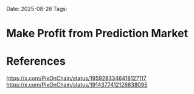 Date: 2025-08-26
Tags: 

# Make Profit from Prediction Market

# References
https://x.com/PixOnChain/status/1959283346418127117
https://x.com/PixOnChain/status/1914377412126638095